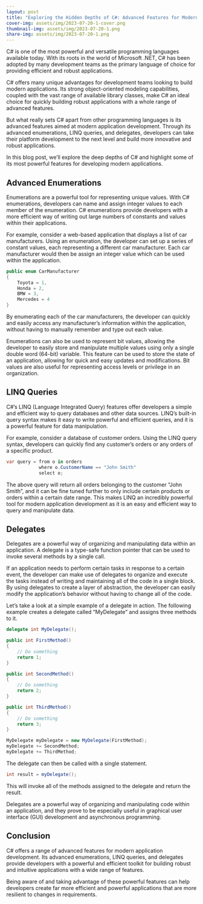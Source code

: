 ```yaml
---
layout: post
title: "Exploring the Hidden Depths of C#: Advanced Features for Modern Applications."
cover-img: assets/img/2023-07-20-1-cover.png
thumbnail-img: assets/img/2023-07-20-1.png
share-img: assets/img/2023-07-20-1.png
---
```


C# is one of the most powerful and versatile programming languages available today. With its roots in the world of Microsoft .NET, C# has been adopted by many development teams as the primary language of choice for providing efficient and robust applications.

C# offers many unique advantages for development teams looking to build modern applications. Its strong object-oriented modeling capabilities, coupled with the vast range of available library classes, make C# an ideal choice for quickly building robust applications with a whole range of advanced features.

But what really sets C# apart from other programming languages is its advanced features aimed at modern application development. Through its advanced enumerations, LINQ queries, and delegates, developers can take their platform development to the next level and build more innovative and robust applications.

In this blog post, we’ll explore the deep depths of C# and highlight some of its most powerful features for developing modern applications.

## Advanced Enumerations 

Enumerations are a powerful tool for representing unique values. With C# enumerations, developers can name and assign integer values to each member of the enumeration. C# enumerations provide developers with a more efficient way of writing out large numbers of constants and values within their applications.

For example, consider a web-based application that displays a list of car manufacturers. Using an enumeration, the developer can set up a series of constant values, each representing a different car manufacturer. Each car manufacturer would then be assign an integer value which can be used within the application. 

``` C#
public enum CarManufacturer
{
    Toyota = 1,
    Honda = 2,
    BMW = 3,
    Mercedes = 4
}
```

By enumerating each of the car manufacturers, the developer can quickly and easily access any manufacturer’s information within the application, without having to manually remember and type out each value.

Enumerations can also be used to represent bit values, allowing the developer to easily store and manipulate multiple values using only a single double word (64-bit) variable. This feature can be used to store the state of an application, allowing for quick and easy updates and modifications. Bit values are also useful for representing access levels or privilege in an organization.

## LINQ Queries

C#’s LINQ (Language Integrated Query) features offer developers a simple and efficient way to query databases and other data sources. LINQ’s built-in query syntax makes it easy to write powerful and efficient queries, and it is a powerful feature for data manipulation. 

For example, consider a database of customer orders. Using the LINQ query syntax, developers can quickly find any customer’s orders or any orders of a specific product.

``` C#
var query = from o in orders
            where o.CustomerName == "John Smith"
            select o;
```

The above query will return all orders belonging to the customer “John Smith”, and it can be fine tuned further to only include certain products or orders within a certain date range. This makes LINQ an incredibly powerful tool for modern application development as it is an easy and efficient way to query and manipulate data.

## Delegates

Delegates are a powerful way of organizing and manipulating data within an application. A delegate is a type-safe function pointer that can be used to invoke several methods by a single call.

If an application needs to perform certain tasks in response to a certain event, the developer can make use of delegates to organize and execute the tasks instead of writing and maintaining all of the code in a single block. By using delegates to create a layer of abstraction, the developer can easily modify the application’s behavior without having to change all of the code.

Let’s take a look at a simple example of a delegate in action. The following example creates a delegate called “MyDelegate” and assigns three methods to it.

``` C#
delegate int MyDelegate();

public int FirstMethod()
{
    // Do something
    return 1;
}

public int SecondMethod()
{
    // Do something
    return 2;
}

public int ThirdMethod()
{
    // Do something
    return 3;
}

MyDelegate myDelegate = new MyDelegate(FirstMethod);
myDelegate += SecondMethod;
myDelegate += ThirdMethod;
```

The delegate can then be called with a single statement.

``` C#
int result = myDelegate();
```

This will invoke all of the methods assigned to the delegate and return the result. 

Delegates are a powerful way of organizing and manipulating code within an application, and they prove to be especially useful in graphical user interface (GUI) development and asynchronous programming. 

## Conclusion

C# offers a range of advanced features for modern application development. Its advanced enumerations, LINQ queries, and delegates provide developers with a powerful and efficient toolkit for building robust and intuitive applications with a wide range of features. 

Being aware of and taking advantage of these powerful features can help developers create far more efficient and powerful applications that are more resilient to changes in requirements.
